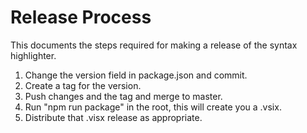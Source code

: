 # Release Process

This documents the steps required for making a release of the syntax
highlighter.

1. Change the version field in package.json and commit.
2. Create a tag for the version.
3. Push changes and the tag and merge to master.
4. Run "npm run package" in the root, this will create you a .vsix.
5. Distribute that .visx release as appropriate.

